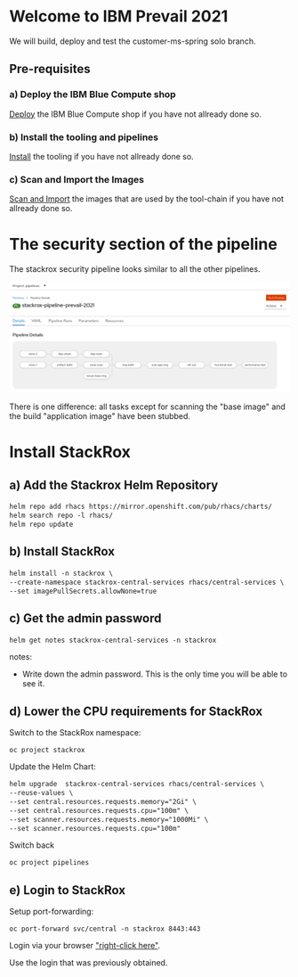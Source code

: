 # Welcome to IBM Prevail 2021

We will build, deploy and test the customer-ms-spring solo branch.


## Pre-requisites

### a) Deploy the IBM Blue Compute shop

[Deploy](../functionality/DEPLOY-FULL-BC.MD) the IBM Blue Compute shop if you have not allready done so.

### b) Install the tooling and pipelines

[Install](../nuts-and-bolts/MINI-SETUP.MD) the tooling if you have not allready done so.

### c) Scan and Import the Images

[Scan and Import](../nuts-and-bolts/SCAN.MD) the images that are used by the tool-chain if you have not allready done so.


# The security section of the pipeline

The stackrox security pipeline looks similar to all the other pipelines. 

![Fail](../../images/stackrox-pipeline-prevail-2021.png?raw=true "Title")

There is one difference: all tasks except for scanning the "base image" and the build "application image"  have been stubbed.

# Install StackRox

## a) Add the Stackrox Helm Repository

    helm repo add rhacs https://mirror.openshift.com/pub/rhacs/charts/
    helm search repo -l rhacs/
    helm repo update

## b) Install StackRox

    helm install -n stackrox \
    --create-namespace stackrox-central-services rhacs/central-services \
    --set imagePullSecrets.allowNone=true

## c) Get the admin password

    helm get notes stackrox-central-services -n stackrox

notes:
- Write down the admin password. This is the only time you will be able to see it.

## d) Lower the CPU requirements for StackRox

Switch to the StackRox namespace:

    oc project stackrox

Update the Helm Chart:

    helm upgrade  stackrox-central-services rhacs/central-services \
    --reuse-values \
    --set central.resources.requests.memory="2Gi" \
    --set central.resources.requests.cpu="100m" \
    --set scanner.resources.requests.memory="1000Mi" \
    --set scanner.resources.requests.cpu="100m"

Switch back

    oc project pipelines

## e) Login to StackRox

Setup port-forwarding:

    oc port-forward svc/central -n stackrox 8443:443

Login via your browser ["right-click here"](http://localhost:8443). 

Use the login that was previously obtained. 